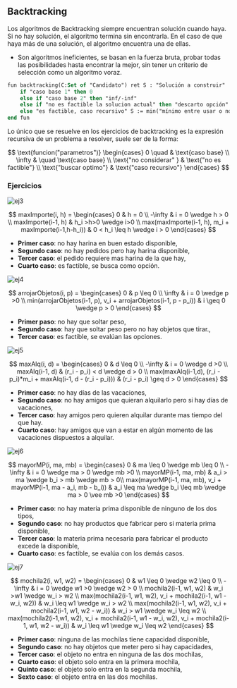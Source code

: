 ## Backtracking
Los algoritmos de Backtracking siempre encuentran solución cuando haya. Si no hay solución, el algoritmo termina sin encontrarla. En el caso de que haya más de una solución, el algoritmo encuentra una de ellas.
- Son algoritmos ineficientes, se basan en la fuerza bruta, probar todas las posibilidades hasta encontrar la mejor, sin tener un criterio de selección como un algoritmo voraz.

```pascal
fun backtracking(C:Set of "Candidato") ret S : "Solución a construir"
	if "caso base 1" then 0
	else if "caso base 2" then "inf/-inf"
	else if "no es factible la solucion actual" then "descarto opción"
	else "es factible, caso recursivo" S := min("mínimo entre usar o no la opción actual")
end fun
```

Lo único que se resuelve en los ejercicios de backtracking es la expresión recursiva de un problema a resolver, suele ser de la forma:

$$
\text{funcion("parametros")}
\begin{cases}
0 \quad & \text{caso base} \\
\infty & \quad \text{caso base} \\
\text{"no considerar" } & \text{"no es factible"} \\
\text{"buscar optimo"} & \text{"caso recursivo"}
\end{cases}
$$
### Ejercicios

![ej3](/Materias/Algoritmos%20y%20Estructuras%20de%20Datos%202/Práctico/Consignas/bej3.png)

$$
maxImporte(i, h) =
\begin{cases}
0 & h = 0 \\
-\infty & i = 0 \wedge h > 0 \\
maxImporte(i-1, h) & h_i >h>0 \wedge i>0 \\
max(maxImporte(i-1, h), m_i + maxImporte(i-1,h-h_i)) & 0 < h_i \leq h \wedge i > 0 
\end{cases}
$$
- **Primer caso**: no hay harina en buen estado disponible,
- **Segundo caso**: no hay pedidos pero hay harina disponible,
- **Tercer caso**: el pedido requiere mas harina de la que hay,
- **Cuarto caso**: es factible, se busca como opción.

![ej4](/Materias/Algoritmos%20y%20Estructuras%20de%20Datos%202/Práctico/Consignas/bej4.png)

$$
arrojarObjetos(i, p) =
\begin{cases}
0 & p \leq 0 \\
\infty & i = 0 \wedge p >0 \\
min(arrojarObjetos(i-1, p), v_i + arrojarObjetos(i-1, p - p_i)) & i \geq 0 \wedge p > 0
\end{cases}
$$
- **Primer paso**: no hay que soltar peso,
- **Segundo caso**: hay que soltar peso pero no hay objetos que tirar.,
- **Tercer caso**: es factible, se evalúan las opciones.

![ej5](/Materias/Algoritmos%20y%20Estructuras%20de%20Datos%202/Práctico/Consignas/bej5.png)

$$
maxAlq(i, d) = 
\begin{cases}
0 & d \leq 0 \\
-\infty & i = 0 \wedge d >0 \\
maxAlq(i-1, d) & (r_i - p_i) < d \wedge d > 0 \\
max(maxAlq(i-1,d), (r_i - p_i)*m_i + maxAlq(i-1, d - (r_i - p_i))) & (r_i - p_i) \geq d > 0 
\end{cases}
$$
- **Primer caso**: no hay días de las vacaciones,
- **Segundo caso**: no hay amigos que quieran alquilarlo pero si hay días de vacaciones,
- **Tercer caso**: hay amigos pero quieren alquilar durante mas tiempo del que hay.
- **Cuarto caso**: hay amigos que van a estar en algún momento de las vacaciones dispuestos a  alquilar.

![ej6](/Materias/Algoritmos%20y%20Estructuras%20de%20Datos%202/Práctico/Consignas/bej6.png)

$$
mayorMP(i, ma, mb) =
\begin{cases}
0 & ma \leq 0 \wedge mb \leq 0 \\
-\infty & i = 0 \wedge ma > 0 \wedge mb >0 \\
mayorMP(i-1, ma, mb) & a_i > ma \wedge b_i > mb \wedge mb > 0\\
max(mayorMP(i-1, ma, mb), v_i + mayorMP(i-1, ma - a_i, mb - b_i)) & a_i \leq ma \wedge b_i \leq mb  \wedge ma > 0 \vee mb >0
\end{cases}
$$
- **Primer caso**: no hay materia prima disponible de ninguno de los dos tipos,
- **Segundo caso**: no hay productos que fabricar pero si materia prima disponible,
- **Tercer caso**: la materia prima necesaria para fabricar el producto excede la disponible,
- **Cuarto caso**: es factible, se evalúa con los demás casos.

![ej7](/Materias/Algoritmos%20y%20Estructuras%20de%20Datos%202/Práctico/Consignas/bej7.png)

$$
mochila2(i, w1, w2) =
\begin{cases}
0 & w1 \leq 0 \wedge w2 \leq 0 \\
-\infty & i = 0 \wedge w1 >0 \wedge w2 > 0 \\
mochila2(i-1, w1, w2) &  w_i >w1 \wedge w_i > w2 \\
max(mochila2(i-1, w1, w2), v_i + mochila2(i-1, w1 - w_i, w2)) & w_i \leq w1 \wedge w_i > w2 \\
max(mochila2(i-1, w1, w2), v_i + mochila2(i-1, w1, w2 - w_i)) & w_i > w1 \wedge w_i \leq w2 \\
max(mochila2(i-1,w1, w2), v_i + mochila2(i-1, w1 - w_i, w2), v_i + mochila2(i-1, w1, w2 - w_i)) & w_i \leq w1 \wedge w_i \leq w2
\end{cases}
$$
- **Primer caso**: ninguna de las mochilas tiene capacidad disponible,
- **Segundo caso**: no hay objetos que meter pero si hay capacidades,
- **Tercer caso**: el objeto no entra en ninguna de las dos mochilas,
- **Cuarto caso**: el objeto solo entra en la primera mochila, 
- **Quinto caso**: el objeto solo entra en la segunda mochila,
- **Sexto caso**: el objeto entra en las dos mochilas.